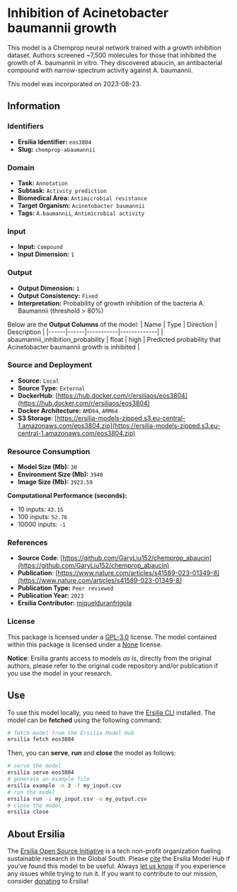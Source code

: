 # Inhibition of Acinetobacter baumannii growth

This model is a Chemprop neural network trained with a growth inhibition dataset. Authors screened ~7,500 molecules for those that inhibited the growth of A. baumannii in vitro. They discovered abaucin, an antibacterial compound with narrow-spectrum activity against A. baumannii.

This model was incorporated on 2023-08-23.

## Information
### Identifiers
- **Ersilia Identifier:** `eos3804`
- **Slug:** `chemprop-abaumannii`

### Domain
- **Task:** `Annotation`
- **Subtask:** `Activity prediction`
- **Biomedical Area:** `Antimicrobial resistance`
- **Target Organism:** `Acinetobacter baumannii`
- **Tags:** `A.baumannii`, `Antimicrobial activity`

### Input
- **Input:** `Compound`
- **Input Dimension:** `1`

### Output
- **Output Dimension:** `1`
- **Output Consistency:** `Fixed`
- **Interpretation:** Probability of growth inhibition of the bacteria A. Baumannii (threshold > 80%)

Below are the **Output Columns** of the model:
| Name | Type | Direction | Description |
|------|------|-----------|-------------|
| abaumannii_inhibition_probability | float | high | Predicted probability that Acinetobacter baumannii growth is inhibited |


### Source and Deployment
- **Source:** `Local`
- **Source Type:** `External`
- **DockerHub**: [https://hub.docker.com/r/ersiliaos/eos3804](https://hub.docker.com/r/ersiliaos/eos3804)
- **Docker Architecture:** `AMD64`, `ARM64`
- **S3 Storage**: [https://ersilia-models-zipped.s3.eu-central-1.amazonaws.com/eos3804.zip](https://ersilia-models-zipped.s3.eu-central-1.amazonaws.com/eos3804.zip)

### Resource Consumption
- **Model Size (Mb):** `30`
- **Environment Size (Mb):** `3940`
- **Image Size (Mb):** `3923.59`

**Computational Performance (seconds):**
- 10 inputs: `43.15`
- 100 inputs: `52.76`
- 10000 inputs: `-1`

### References
- **Source Code**: [https://github.com/GaryLiu152/chemprop_abaucin](https://github.com/GaryLiu152/chemprop_abaucin)
- **Publication**: [https://www.nature.com/articles/s41589-023-01349-8](https://www.nature.com/articles/s41589-023-01349-8)
- **Publication Type:** `Peer reviewed`
- **Publication Year:** `2023`
- **Ersilia Contributor:** [miquelduranfrigola](https://github.com/miquelduranfrigola)

### License
This package is licensed under a [GPL-3.0](https://github.com/ersilia-os/ersilia/blob/master/LICENSE) license. The model contained within this package is licensed under a [None](LICENSE) license.

**Notice**: Ersilia grants access to models _as is_, directly from the original authors, please refer to the original code repository and/or publication if you use the model in your research.


## Use
To use this model locally, you need to have the [Ersilia CLI](https://github.com/ersilia-os/ersilia) installed.
The model can be **fetched** using the following command:
```bash
# fetch model from the Ersilia Model Hub
ersilia fetch eos3804
```
Then, you can **serve**, **run** and **close** the model as follows:
```bash
# serve the model
ersilia serve eos3804
# generate an example file
ersilia example -n 3 -f my_input.csv
# run the model
ersilia run -i my_input.csv -o my_output.csv
# close the model
ersilia close
```

## About Ersilia
The [Ersilia Open Source Initiative](https://ersilia.io) is a tech non-profit organization fueling sustainable research in the Global South.
Please [cite](https://github.com/ersilia-os/ersilia/blob/master/CITATION.cff) the Ersilia Model Hub if you've found this model to be useful. Always [let us know](https://github.com/ersilia-os/ersilia/issues) if you experience any issues while trying to run it.
If you want to contribute to our mission, consider [donating](https://www.ersilia.io/donate) to Ersilia!

